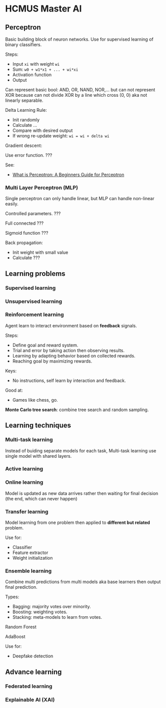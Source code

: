 # HCMUS Master AI

## Perceptron

Basic building block of neuron networks. Use for supervised learning of binary
classifiers.

Steps:

- Input `xi` with weight `wi`
- Sum: `w0 + w1*x1 + ... + wi*xi`
- Activation function
- Output

Can represent basic bool: AND, OR, NAND, NOR,... but can not represent XOR
because can not divide XOR by a line which cross (0, 0) aka not linearly
separable.

Delta Learning Rule:

- Init randomly
- Calculate ...
- Compare with desired output
- If wrong re-update weight: `wi = wi + delta wi`

Gradient descent:

Use error function. ???

See:

- [What is Perceptron: A Beginners Guide for Perceptron](https://www.simplilearn.com/tutorials/deep-learning-tutorial/perceptron)

### Multi Layer Perceptron (MLP)

Single perceptron can only handle linear, but MLP can handle non-linear easily.

Controlled parameters. ???

Full connected ???

Sigmoid function ???

Back propagation:

- Init weight with small value
- Calculate ???

## Learning problems

### Supervised learning

### Unsupervised learning

### Reinforcement learning

Agent learn to interact environment based on **feedback** signals.

Steps:

- Define goal and reward system.
- Trial and error by taking action then observing results.
- Learning by adapting behavior based on collected rewards.
- Reaching goal by maximizing rewards.

Keys:

- No instructions, self learn by interaction and feedback.

Good at:

- Games like chess, go.

**Monte Carlo tree search**: combine tree search and random sampling.

## Learning techniques

### Multi-task learning

Instead of buiding separate models for each task, Multi-task learning use single
model with shared layers.

### Active learning

### Online learning

Model is updated as new data arrives rather then waiting for final decision (the
end, which can never happen)

### Transfer learning

Model learning from one problem then applied to **different but related**
problem.

Use for:

- Classifier
- Feature extractor
- Weight initialization

### Ensemble learning

Combine multi predictions from multi models aka base learners then output final
prediction.

Types:

- Bagging: majority votes over minority.
- Boosting: weighting votes.
- Stacking: meta-models to learn from votes.

Random Forest

AdaBoost

Use for:

- Deepfake detection

## Advance learning

### Federated learning

### Explainable AI (XAI)
